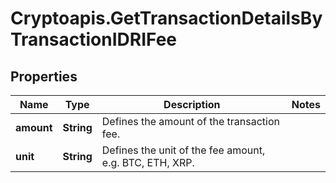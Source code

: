 # Cryptoapis.GetTransactionDetailsByTransactionIDRIFee

## Properties

Name | Type | Description | Notes
------------ | ------------- | ------------- | -------------
**amount** | **String** | Defines the amount of the transaction fee. | 
**unit** | **String** | Defines the unit of the fee amount, e.g. BTC, ETH, XRP. | 


